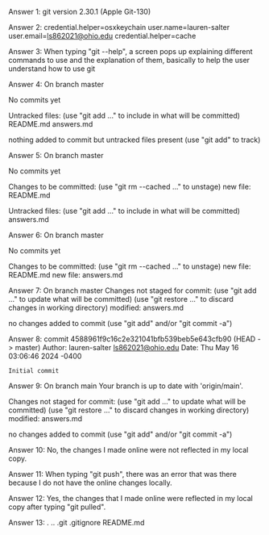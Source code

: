Answer 1:
git version 2.30.1 (Apple Git-130)

Answer 2:
credential.helper=osxkeychain
user.name=lauren-salter
user.email=ls862021@ohio.edu
credential.helper=cache

Answer 3:
When typing "git --help", a screen pops up explaining different commands to use and the explanation of them, basically to help the user understand how to use git

Answer 4:
On branch master

No commits yet

Untracked files:
  (use "git add <file>..." to include in what will be committed)
	README.md
	answers.md

nothing added to commit but untracked files present (use "git add" to track)

Answer 5:
On branch master

No commits yet

Changes to be committed:
  (use "git rm --cached <file>..." to unstage)
	new file:   README.md

Untracked files:
  (use "git add <file>..." to include in what will be committed)
	answers.md

Answer 6:
On branch master

No commits yet

Changes to be committed:
  (use "git rm --cached <file>..." to unstage)
	new file:   README.md
	new file:   answers.md

Answer 7:
On branch master
Changes not staged for commit:
  (use "git add <file>..." to update what will be committed)
  (use "git restore <file>..." to discard changes in working directory)
	modified:   answers.md

no changes added to commit (use "git add" and/or "git commit -a")

Answer 8:
commit 4588961f9c16c2e321041bfb539beb5e643cfb90 (HEAD -> master)
Author: lauren-salter <ls862021@ohio.edu>
Date:   Thu May 16 03:06:46 2024 -0400

    Initial commit

Answer 9:
On branch main
Your branch is up to date with 'origin/main'.

Changes not staged for commit:
  (use "git add <file>..." to update what will be committed)
  (use "git restore <file>..." to discard changes in working directory)
	modified:   answers.md

no changes added to commit (use "git add" and/or "git commit -a")

Answer 10:
No, the changes I made online were not reflected in my local copy.

Answer 11:
When typing "git push", there was an error that was there because I do not have the online  changes locally.

Answer 12:
Yes, the changes that I made online were reflected in my local copy after typing "git pulled".

Answer 13:
.		..		.git		.gitignore	README.md
